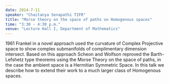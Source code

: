 ```yaml
---
date: 2014-7-11
speaker: "Chaitanya Senapathi TIFR"
title: "Morse theory on the space of paths on Homogenous spaces"
time: "3:30 - 4:30 p.m." 
venue: "Lecture Hall I, Department of Mathematics"
---
```

1961 Frankel in a novel approach used the curvature of Complex Projective space to show complex submanifolds of complimentary dimension intersect. Based on this approach Scheon and Wolfson reproved the Barth-Lefshetz type theorems using the Morse Theory on the space of paths, in the case the ambient space is a Hermitian Symmetric Space. In this talk we describe how to extend their work to a much larger class of Homogenous spaces.
